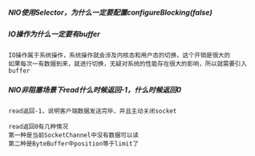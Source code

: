 ##### NIO使用Selector，为什么一定要配置configureBlocking(false)



##### IO操作为什么一定要有buffer

```
IO操作属于系统操作，系统操作就会涉及内核态和用户态的切换，这个开销是很大的
如果每次一有数据到来，就进行切换，无疑对系统的性能存在很大的影响，所以就需要引入buffer
```



##### NIO非阻塞场景下read什么时候返回-1，什么时候返回0

```
read返回-1，说明客户端数据发送完毕，并且主动关闭socket

read返回0有几种情况
第一种是当前SocketChannel中没有数据可以读
第二种是ByteBuffer中position等于limit了

```

